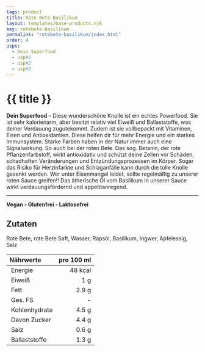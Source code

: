 ```yaml
---
tags: product
title: Rote Bete-Basilikum
layout: templates/base-products.njk
key: rotebete-basilikum
permalink: "rotebete-basilikum/index.html"
order: 4
usps:
  - Dein Superfood
  - usp#1
  - usp#2
  - usp#3
---
```


# {{ title }}
**Dein Superfood** –
Diese wunderschöne Knolle ist ein echtes Powerfood.
Sie ist sehr kalorienarm, aber besitzt relativ viel Eiweiß und Ballaststoffe, was deiner Verdauung zugutekommt.
Zudem ist sie vollbepackt mit Vitaminen, Eisen und Antioxidantien.
Diese helfen dir für mehr Energie und ein starkes Immunsystem.
Starke Farben haben in der Natur immer auch eine Signalwirkung.
So auch bei der roten Bete.
Das sog. Betanin, der rote Pflanzenfarbstoff, wirkt antioxidativ und schützt deine Zellen vor Schäden, schadhaften Veränderungen und Entzündungsprozessen im Körper.
Sogar das Risiko für Herzinfarkte und Schlaganfälle kann durch die tolle Knolle gesenkt werden.
Wer unter Eisenmangel leidet, sollte regelmäßig zu unserer roten Sauce greifen!! Das ätherische Öl vom Basilikum in unserer Sauce wirkt verdauungsfördernd und appetitanregend.

---
**Vegan - Glutenfrei - Laktosefrei**
## Zutaten
Rote Bete, rote Bete Saft, Wasser, Rapsöl, Basilikum, Ingwer, Apfelessig, Salz

| Nährwerte       | pro 100 ml |
|:----------------|-----------:|
| Energie         | 48 kcal    |
| Eiweiß          | 1 g        |
| Fett            | 2.9 g      |
| Ges. FS         | -          |
| Kohlenhydrate   | 4.5 g      |
| Davon Zucker    | 4.4 g      |
| Salz            | 0.6 g      |
| Ballaststoffe   | 1.3 g      |
